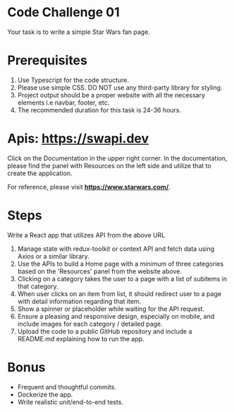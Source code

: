 # Code Challenge 01

Your task is to write a simple Star Wars fan page.

# Prerequisites
<ol>
    <li>Use Typescript for the code structure.</li>
    <li>Please use simple CSS. DO NOT use any third-party library for styling.</li>
    <li>Project output should be a proper website with all the necessary elements i.e navbar, footer, etc.</li>
    <li>The recommended duration for this task is 24-36 hours.</li>
</ol>

# Apis: https://swapi.dev
Click on the Documentation in the upper right corner. In the documentation, please find the panel with Resources on the left side and utilize that to create the application.

For reference, please visit <b>https://www.starwars.com/</b>.

# Steps
Write a React app that utilizes API from the above URL
<ol>
    <li>Manage state with redux-toolkit or context API and fetch data using Axios or a similar library.</li>
    <li>Use the APIs to build a Home page with a minimum of three categories based on the 'Resources' panel from the website above. </li>
    <li>Clicking on a category takes the user to a page with a list of subitems in that category.</li>
    <li>When user clicks on an item from list, it should redirect user to a page with detail information regarding that item.</li>
    <li>Show a spinner or placeholder while waiting for the API request.</li> 
    <li>Ensure a pleasing and responsive design, especially on mobile, and include images for each category / detailed page.</li>
    <li>Upload the code to a public GitHub repository and include a README.md explaining how to run the app.</li>
</ol>

# Bonus
* Frequent and thoughtful commits.
* Dockerize the app.
* Write realistic unit/end-to-end tests.
